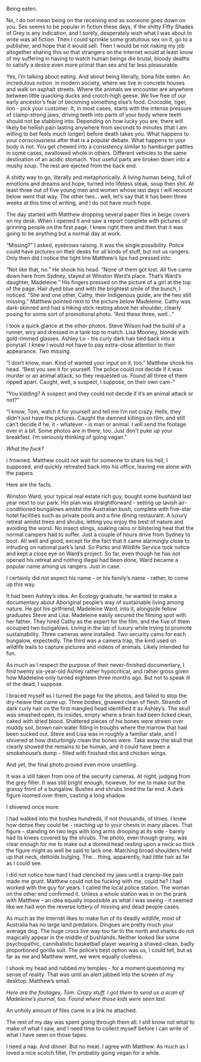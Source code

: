 Being eaten. 



No, I do not mean being on the receiving end as someone goes down on you. Sex seems to be popular in fiction these days, if the shitty Fifty Shades of Grey is any indication, and I sorely, desperately wish what I was about to write was all fiction. Then I could sprinkle some gratuitous sex on it, go to a publisher, and hope that it would sell. Then I would be not risking my job altogether sharing this so that strangers on the Internet would at least know of my suffering in having to watch human beings die brutal, bloody deaths to satisfy a desire even more primal than sex and far less pleasurable. 



Yes, I’m talking about eating. And about being literally, bona fide eaten. An incredulous notion  in modern society, where we live in concrete houses and walk on asphalt streets. Where the animals we encounter are anywhere between little quacking ducks and crotch-high geese. We live free of our early ancestor’s fear of becoming something else’s food. Crocodile, tiger, lion - pick your customer. It, in most cases, starts with the intense pressure of clamp-strong jaws, driving teeth into parts of your body where teeth should not be stabbing into. Depending on how lucky you are, there will likely be hellish pain lasting anywhere from seconds to minutes (that I am willing to bet feels much longer) before death takes you. What happens to your consciousness after that is a popular debate. What happens to your body is not. You get chewed into a consistency similar to hamburger patties in some cases, swallowed whole in others. Different vehicles to the same destination of an acidic stomach. Your useful parts are broken down into a mushy soup. The rest are ejected from the back end. 



A shitty way to go, literally and metaphorically. A living human being, full of emotions and dreams and hope, turned into lifeless steak, soup then shit. At least three out of five young men and women whose last days I will recount below went that way. The other two… well, let’s say that it has been three weeks at this time of writing, and I do not have much hope. 



The day started with Matthew dropping several paper files in beige covers on my desk. When I opened it and saw a report complete with pictures of grinning people on the first page, I knew right there and then that it was going to be anything but a normal day at work. 



“Missing?” I asked, eyebrows raising. It was the single possibility. Police could have pictures on their desks for all kinds of stuff, but not us rangers. Only then did I notice the tight line Matthew’s lips had pressed into. 



“Not like that, no.” He shook his head. “None of them got lost. All five came down here from Sydney, stayed at Winston Ward’s place. That’s Ward’s daughter, Madeleine.” His fingers pressed on the picture of a girl at the top of the page. Hair dyed blue and with the brightest smile of the bunch, I noticed. “She and one other, Cathy, their Indigenous guide, are the two still missing.” Matthew pointed next to the picture below Madeleine. Cathy was dark-skinned and had a hiking stick resting above her shoulder, clearly posing for some sort of promotional photo. “And these three, well…”



I took a quick glance at the other photos. Steve Wilson had the build of a runner, wiry and dressed in a tank top to match. Lisa Mooney, blonde with gold-rimmed glasses. Ashley Lo - his curly dark hair tied back into a ponytail. I knew I would not have to pay extra-close attention to their appearance. *Two missing.* 



“I don’t know, man. Kind of wanted your input on it, too.” Matthew shook his head. “Best you see it for yourself. The police could not decide if it was murder or an animal attack, so they requested us. Found all three of them ripped apart. Caught, well, a suspect, I suppose, on their own cam-”



“You kidding? A suspect and they could not decide if it’s an animal attack or not?” 



“I know, Tom, watch it for yourself and tell me I’m not crazy. Hells, they didn’t just have the pictures. Caught the damned killings on film, and still can’t decide if he, it - whatever - is man or animal. I will send the footage over in a bit. Some photos are in there, too. Just don’t puke up your breakfast. I’m seriously thinking of going vegan.”



*What the fuck?*



I frowned. Matthew could not wait for someone to share his hell, I supposed, and quickly retreated back into his office, leaving me alone with the papers. 



Here are the facts. 



Winston Ward, your typical real estate rich guy, bought some bushland last year next to our park. His plan was straightforward - setting up lavish air-conditioned bungalows amidst the Australian bush, complete with five-star hotel facilities such as private pools and a fine dining restaurant. A luxury retreat amidst trees and shrubs, letting you enjoy the best of nature and avoiding the worst. No insect stings, soaking rains or blistering heat that the normal campers had to suffer. Just a couple of hours drive from Sydney to boot. All well and good, except for the fact that it came alarmingly close to intruding on national park’s land. So Parks and Wildlife Service took notice and kept a close eye on Ward’s project. So far, even though he has not opened his retreat and nothing illegal had been done, Ward became a popular name among us rangers. Just in case. 



I certainly did not expect his name - or his family’s name - rather, to come up this way. 



It had been Ashley’s idea. An Ecology graduate, he wanted to make a documentary about Aboriginal people’s way of sustainable living among nature. He got his girlfriend, Madeleine Ward, into it, alongside fellow graduates Steve and Lisa. Madeleine easily secured the filming spot with her father. They hired Cathy as the expert for the film, and the five of them occupied two bungalows. Living in the lap of luxury while trying to promote sustainability. Three cameras were installed. Two security cams for each bungalow, expectedly. The third was a camera trap, the kind used on wildlife trails to capture pictures and videos of animals. Likely intended for fun. 



As much as I respect the purpose of their never-finished documentary, I find twenty six-year-old Ashley rather hypocritical, and rather gross given how Madeleine only turned eighteen three months ago. But not to speak ill of the dead, I suppose. 



I braced myself as I turned the page for the photos, and failed to stop the dry-heave that came up. Three bodies, gnawed clean of flesh. Strands of dark curly hair on the first mangled head identified it as Ashley’s. The skull was smashed open, its insides, empty where a brain had been licked clean, caked with dried blood. Shattered pieces of his bones were strewn over muddy soil, brown rain water filling in troughs where the marrow that had been sucked out. Steve and Lisa was in roughly a familiar state, and I shivered at how disturbingly clean the bones were. Take away the skull that clearly showed the remains to be human, and it could have been a smokehouse’s dump - filled with finished ribs and chicken wings. 



And yet, the final photo proved even more unsettling. 



It was a still taken from one of the security cameras. At night, judging from the grey filter. It was still bright enough, however, for me to make out the grassy front of a bungalow. Bushes and shrubs lined the far end. A dark figure loomed over them, casting a long shadow. 



I shivered once more. 



I had walked into the bushes hundreds, if not thousands, of times. I knew how dense they could be - reaching up to your chests in many places. That figure - standing on two legs with long arms drooping at its side - barely had its knees covered by the shrubs. The photo, even though grainy, was clear enough for me to make out a domed head resting upon a neck so thick the figure might as well be said to lack one. Matching broad shoulders held up that neck, deltoids bulging. The… thing, apparently, had little hair as far as I could see. 



I did not notice how hard I had clenched my jaws until a cramp-like pain made me grunt. Matthew could not be fucking with me, could he? I had worked with the guy for years. I called the local police station. The woman on the other end confirmed it. Unless a whole station was in on the prank with Matthew - an idea equally impossible as what I was seeing - it seemed like we had won the reverse lottery of missing and dead people cases. 



As much as the Internet likes to make fun of its deadly wildlife, most of Australia has no large land predators. Dingoes are pretty much your average dog. The huge crocs live way too far to the north and sharks do not magically appear in the middle of bushlands. Neither looked like some psychopathic, cannibalistic basketball player wearing a shaved-clean, badly proportioned gorilla suit. The police’s best option was us, I could tell, but as far as me and Matthew went, we were equally clueless.



I shook my head and rubbed my temples - for a moment questioning my sense of reality. That was until an alert jabbed into the screen of my desktop. Matthew’s email. 

*Here are the footages, Tom. Crazy stuff. I got them to send us a scan of Madeleine’s journal, too. Found where those kids were seen last.* 



An unholy amount of files came in a link he attached. 



The rest of my day was spent going through them all. I still know not what to make of what I saw, and I need time to collect myself before I can write of what I have seen on those tapes. 



I need a nap. And dinner. But no meat. I agree with Matthew. As much as I loved a nice scotch fillet, I’m probably going vegan for a while. 

